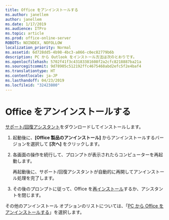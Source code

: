 ```yaml
---
title: Office をアンインストールする
ms.author: janellem
author: janellem
ms.date: 1/17/2019
ms.audience: ITPro
ms.topic: article
ms.prod: office-online-server
ROBOTS: NOINDEX, NOFOLLOW
localization_priority: Normal
ms.assetid: 6d728dd5-4b98-4bc3-a866-c0ec82779b6b
description: PC から Outlook をインストール方法は次のとおりです。
ms.openlocfilehash: 5702f41f3c43183381608f2a2cfc8218887ba21a
ms.sourcegitcommit: 9d78905c512192ffc4675468abd2efc5f2e4baf4
ms.translationtype: HT
ms.contentlocale: ja-JP
ms.lasthandoff: 04/23/2019
ms.locfileid: "32423800"
---
```

# <a name="uninstall-office"></a>Office をアンインストールする

[サポート/回復アシスタント](https://aka.ms/SARA-OfficeUninstall-Alchemy)をダウンロードしてインストールします。
  
1. 起動後に、**[Office 製品のアンインストール]** からアンインストールするバージョンを選択して **[次へ]** をクリックします。 
    
2. 各画面の操作を続行して、プロンプトが表示されたらコンピューターを再起動します。
    
    再起動後に、サポート/回復アシスタントが自動的に再開してアンインストール処理を完了します。
    
3. その後のプロンプトに従って、Office を[再インストール](https://portal.office.com/OLS/MySoftware.aspx)するか、アシスタントを閉じます。 
    
その他のアンインストール オプションのリストについては、「[PC から Office をアンインストールする](https://support.office.com/article/9dd49b83-264a-477a-8fcc-2fdf5dbf61d8?wt.mc_id=Alchemy_ClientDIA)」を選択します。
  


